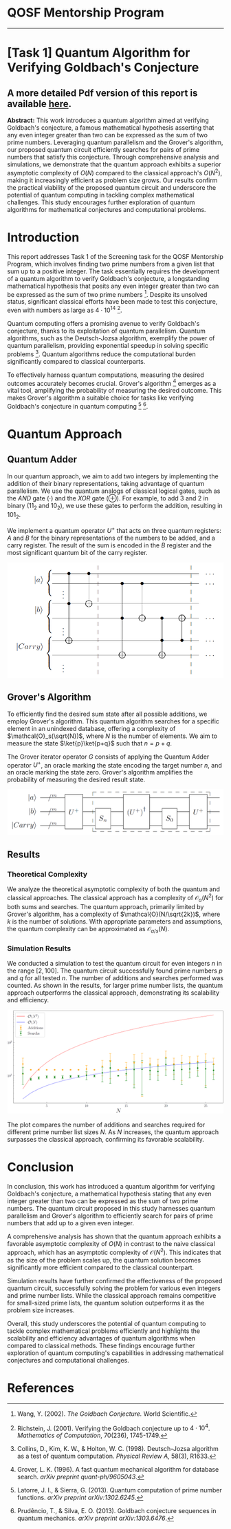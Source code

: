 # QOSF Mentorship Program
---

# [Task 1] Quantum Algorithm for Verifying Goldbach's Conjecture

## **A more detailed Pdf version of this report is available [here](Task_1/report/report.pdf).**

**Abstract:**
This work introduces a quantum algorithm aimed at verifying Goldbach's conjecture, a famous mathematical hypothesis asserting that any even integer greater than two can be expressed as the sum of two prime numbers. Leveraging quantum parallelism and the Grover's algorithm, our proposed quantum circuit efficiently searches for pairs of prime numbers that satisfy this conjecture. Through comprehensive analysis and simulations, we demonstrate that the quantum approach exhibits a superior asymptotic complexity of $O(N)$ compared to the classical approach's $O(N^2)$, making it increasingly efficient as problem size grows. Our results confirm the practical viability of the proposed quantum circuit and underscore the potential of quantum computing in tackling complex mathematical challenges. This study encourages further exploration of quantum algorithms for mathematical conjectures and computational problems.

# Introduction

This report addresses Task 1 of the Screening task for the QOSF Mentorship Program, which involves finding two prime numbers from a given list that sum up to a positive integer. The task essentially requires the development of a quantum algorithm to verify Goldbach's conjecture, a longstanding mathematical hypothesis that posits any even integer greater than two can be expressed as the sum of two prime numbers [^1]. Despite its unsolved status, significant classical efforts have been made to test this conjecture, even with numbers as large as $4\cdot10^{14}$ [^2].

Quantum computing offers a promising avenue to verify Goldbach's conjecture, thanks to its exploitation of quantum parallelism. Quantum algorithms, such as the Deutsch-Jozsa algorithm, exemplify the power of quantum parallelism, providing exponential speedup in solving specific problems [^3]. Quantum algorithms reduce the computational burden significantly compared to classical counterparts.

To effectively harness quantum computations, measuring the desired outcomes accurately becomes crucial. Grover's algorithm [^4] emerges as a vital tool, amplifying the probability of measuring the desired outcome. This makes Grover's algorithm a suitable choice for tasks like verifying Goldbach's conjecture in quantum computing [^5] [^6].

# Quantum Approach

## Quantum Adder

In our quantum approach, we aim to add two integers by implementing the addition of their binary representations, taking advantage of quantum parallelism. We use the quantum analogs of classical logical gates, such as the $AND$ gate ($\cdot$) and the $XOR$ gate ($\oplus$). For example, to add 3 and 2 in binary ($11_2$ and $10_2$), we use these gates to perform the addition, resulting in $101_2$.

We implement a quantum operator $U^+$ that acts on three quantum registers: $A$ and $B$ for the binary representations of the numbers to be added, and a carry register. The result of the sum is encoded in the $B$ register and the most significant quantum bit of the carry register.

![Quantum Adder](Task_1/Results/QuantumAdder.png)

## Grover's Algorithm

To efficiently find the desired sum state after all possible additions, we employ Grover's algorithm. This quantum algorithm searches for a specific element in an unindexed database, offering a complexity of $\mathcal{O}_s(\sqrt{N})$, where $N$ is the number of elements. We aim to measure the state $\ket{p}\ket{p+q}$ such that $n = p+q$.

The Grover iterator operator $G$ consists of applying the Quantum Adder operator $U^+$, an oracle marking the state encoding the target number $n$, and an oracle marking the state zero. Grover's algorithm amplifies the probability of measuring the desired result state.

![Circuit](Task_1/Results/Circuit.png)

## Results

### Theoretical Complexity

We analyze the theoretical asymptotic complexity of both the quantum and classical approaches. The classical approach has a complexity of $\mathcal{O}_a(N^2)$ for both sums and searches. The quantum approach, primarily limited by Grover's algorithm, has a complexity of $\mathcal{O}(N/\sqrt{2k})$, where $k$ is the number of solutions. With appropriate parameters and assumptions, the quantum complexity can be approximated as $\mathcal{O}_{a/s}(N)$.

### Simulation Results

We conducted a simulation to test the quantum circuit for even integers $n$ in the range $[2, 100]$. The quantum circuit successfully found prime numbers $p$ and $q$ for all tested $n$. The number of additions and searches performed was counted. As shown in the results, for larger prime number lists, the quantum approach outperforms the classical approach, demonstrating its scalability and efficiency.

![Results Plot](Task_1/Results/Results.png)

The plot compares the number of additions and searches required for different prime number list sizes $N$. As $N$ increases, the quantum approach surpasses the classical approach, confirming its favorable scalability.

# Conclusion

In conclusion, this work has introduced a quantum algorithm for verifying Goldbach's conjecture, a mathematical hypothesis stating that any even integer greater than two can be expressed as the sum of two prime numbers. The quantum circuit proposed in this study harnesses quantum parallelism and Grover's algorithm to efficiently search for pairs of prime numbers that add up to a given even integer.

A comprehensive analysis has shown that the quantum approach exhibits a favorable asymptotic complexity of $O(N)$ in contrast to the naive classical approach, which has an asymptotic complexity of $\mathcal{O}(N^2)$. This indicates that as the size of the problem scales up, the quantum solution becomes significantly more efficient compared to the classical counterpart.

Simulation results have further confirmed the effectiveness of the proposed quantum circuit, successfully solving the problem for various even integers and prime number lists. While the classical approach remains competitive for small-sized prime lists, the quantum solution outperforms it as the problem size increases.

Overall, this study underscores the potential of quantum computing to tackle complex mathematical problems efficiently and highlights the scalability and efficiency advantages of quantum algorithms when compared to classical methods. These findings encourage further exploration of quantum computing's capabilities in addressing mathematical conjectures and computational challenges.



# References

[^1]: Wang, Y. (2002). *The Goldbach Conjecture.* World Scientific.

[^2]: Richstein, J. (2001). Verifying the Goldbach conjecture up to $4\cdot 10^4$. *Mathematics of Computation*, 70(236), 1745-1749.

[^3]: Collins, D., Kim, K. W., & Holton, W. C. (1998). Deutsch-Jozsa algorithm as a test of quantum computation. *Physical Review A*, 58(3), R1633.

[^4]: Grover, L. K. (1996). A fast quantum mechanical algorithm for database search. *arXiv preprint quant-ph/9605043*.

[^5]: Latorre, J. I., & Sierra, G. (2013). Quantum computation of prime number functions. *arXiv preprint arXiv:1302.6245*.

[^6]: Prudêncio, T., & Silva, E. O. (2013). Goldbach conjecture sequences in quantum mechanics. *arXiv preprint arXiv:1303.6476*.
